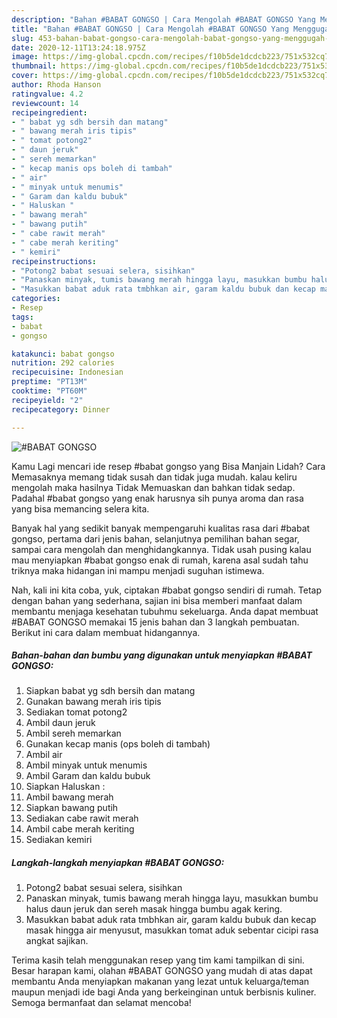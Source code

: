 ```yaml
---
description: "Bahan #BABAT GONGSO | Cara Mengolah #BABAT GONGSO Yang Menggugah Selera"
title: "Bahan #BABAT GONGSO | Cara Mengolah #BABAT GONGSO Yang Menggugah Selera"
slug: 453-bahan-babat-gongso-cara-mengolah-babat-gongso-yang-menggugah-selera
date: 2020-12-11T13:24:18.975Z
image: https://img-global.cpcdn.com/recipes/f10b5de1dcdcb223/751x532cq70/babat-gongso-foto-resep-utama.jpg
thumbnail: https://img-global.cpcdn.com/recipes/f10b5de1dcdcb223/751x532cq70/babat-gongso-foto-resep-utama.jpg
cover: https://img-global.cpcdn.com/recipes/f10b5de1dcdcb223/751x532cq70/babat-gongso-foto-resep-utama.jpg
author: Rhoda Hanson
ratingvalue: 4.2
reviewcount: 14
recipeingredient:
- " babat yg sdh bersih dan matang"
- " bawang merah iris tipis"
- " tomat potong2"
- " daun jeruk"
- " sereh memarkan"
- " kecap manis ops boleh di tambah"
- " air"
- " minyak untuk menumis"
- " Garam dan kaldu bubuk"
- " Haluskan "
- " bawang merah"
- " bawang putih"
- " cabe rawit merah"
- " cabe merah keriting"
- " kemiri"
recipeinstructions:
- "Potong2 babat sesuai selera, sisihkan"
- "Panaskan minyak, tumis bawang merah hingga layu, masukkan bumbu halus daun jeruk dan sereh masak hingga bumbu agak kering."
- "Masukkan babat aduk rata tmbhkan air, garam kaldu bubuk dan kecap masak hingga air menyusut, masukkan tomat aduk sebentar cicipi rasa angkat sajikan."
categories:
- Resep
tags:
- babat
- gongso

katakunci: babat gongso 
nutrition: 292 calories
recipecuisine: Indonesian
preptime: "PT13M"
cooktime: "PT60M"
recipeyield: "2"
recipecategory: Dinner

---
```



![#BABAT GONGSO](https://img-global.cpcdn.com/recipes/f10b5de1dcdcb223/751x532cq70/babat-gongso-foto-resep-utama.jpg)

Kamu Lagi mencari ide resep #babat gongso yang Bisa Manjain Lidah? Cara Memasaknya memang tidak susah dan tidak juga mudah. kalau keliru mengolah maka hasilnya Tidak Memuaskan dan bahkan tidak sedap. Padahal #babat gongso yang enak harusnya sih punya aroma dan rasa yang bisa memancing selera kita.

Banyak hal yang sedikit banyak mempengaruhi kualitas rasa dari #babat gongso, pertama dari jenis bahan, selanjutnya pemilihan bahan segar, sampai cara mengolah dan menghidangkannya. Tidak usah pusing kalau mau menyiapkan #babat gongso enak di rumah, karena asal sudah tahu triknya maka hidangan ini mampu menjadi suguhan istimewa.




Nah, kali ini kita coba, yuk, ciptakan #babat gongso sendiri di rumah. Tetap dengan bahan yang sederhana, sajian ini bisa memberi manfaat dalam membantu menjaga kesehatan tubuhmu sekeluarga. Anda dapat membuat #BABAT GONGSO memakai 15 jenis bahan dan 3 langkah pembuatan. Berikut ini cara dalam membuat hidangannya.

<!--inarticleads1-->

##### Bahan-bahan dan bumbu yang digunakan untuk menyiapkan #BABAT GONGSO:

1. Siapkan  babat yg sdh bersih dan matang
1. Gunakan  bawang merah iris tipis
1. Sediakan  tomat potong2
1. Ambil  daun jeruk
1. Ambil  sereh memarkan
1. Gunakan  kecap manis (ops boleh di tambah)
1. Ambil  air
1. Ambil  minyak untuk menumis
1. Ambil  Garam dan kaldu bubuk
1. Siapkan  Haluskan :
1. Ambil  bawang merah
1. Siapkan  bawang putih
1. Sediakan  cabe rawit merah
1. Ambil  cabe merah keriting
1. Sediakan  kemiri




<!--inarticleads2-->

##### Langkah-langkah menyiapkan #BABAT GONGSO:

1. Potong2 babat sesuai selera, sisihkan
1. Panaskan minyak, tumis bawang merah hingga layu, masukkan bumbu halus daun jeruk dan sereh masak hingga bumbu agak kering.
1. Masukkan babat aduk rata tmbhkan air, garam kaldu bubuk dan kecap masak hingga air menyusut, masukkan tomat aduk sebentar cicipi rasa angkat sajikan.




Terima kasih telah menggunakan resep yang tim kami tampilkan di sini. Besar harapan kami, olahan #BABAT GONGSO yang mudah di atas dapat membantu Anda menyiapkan makanan yang lezat untuk keluarga/teman maupun menjadi ide bagi Anda yang berkeinginan untuk berbisnis kuliner. Semoga bermanfaat dan selamat mencoba!
